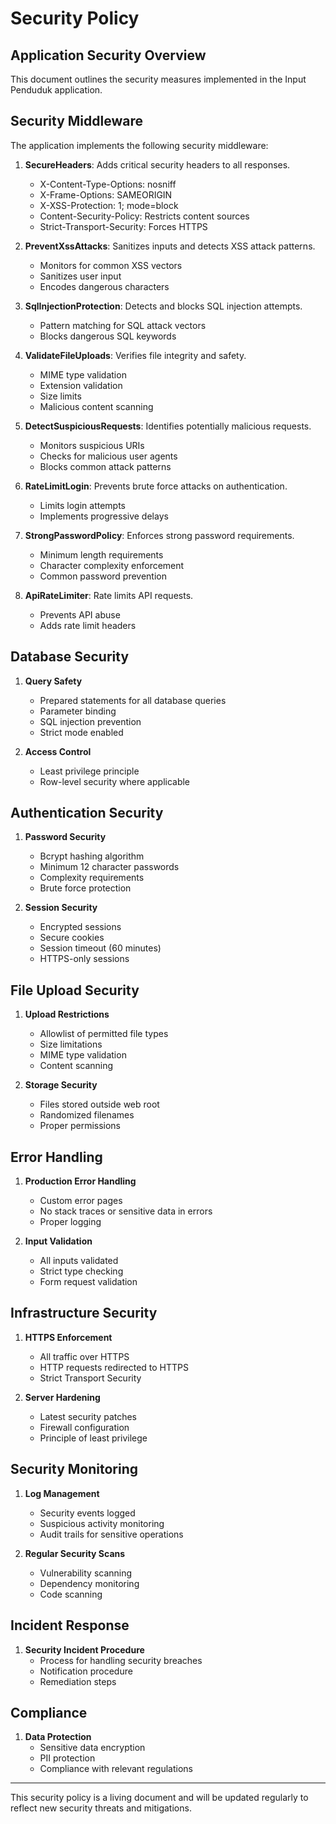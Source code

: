 # Security Policy

## Application Security Overview

This document outlines the security measures implemented in the Input Penduduk application.

## Security Middleware

The application implements the following security middleware:

1. **SecureHeaders**: Adds critical security headers to all responses.
   - X-Content-Type-Options: nosniff
   - X-Frame-Options: SAMEORIGIN
   - X-XSS-Protection: 1; mode=block
   - Content-Security-Policy: Restricts content sources
   - Strict-Transport-Security: Forces HTTPS

2. **PreventXssAttacks**: Sanitizes inputs and detects XSS attack patterns.
   - Monitors for common XSS vectors
   - Sanitizes user input
   - Encodes dangerous characters

3. **SqlInjectionProtection**: Detects and blocks SQL injection attempts.
   - Pattern matching for SQL attack vectors
   - Blocks dangerous SQL keywords

4. **ValidateFileUploads**: Verifies file integrity and safety.
   - MIME type validation
   - Extension validation
   - Size limits
   - Malicious content scanning

5. **DetectSuspiciousRequests**: Identifies potentially malicious requests.
   - Monitors suspicious URIs
   - Checks for malicious user agents
   - Blocks common attack patterns

6. **RateLimitLogin**: Prevents brute force attacks on authentication.
   - Limits login attempts
   - Implements progressive delays

7. **StrongPasswordPolicy**: Enforces strong password requirements.
   - Minimum length requirements
   - Character complexity enforcement
   - Common password prevention

8. **ApiRateLimiter**: Rate limits API requests.
   - Prevents API abuse
   - Adds rate limit headers

## Database Security

1. **Query Safety**
   - Prepared statements for all database queries
   - Parameter binding
   - SQL injection prevention
   - Strict mode enabled

2. **Access Control**
   - Least privilege principle
   - Row-level security where applicable

## Authentication Security

1. **Password Security**
   - Bcrypt hashing algorithm
   - Minimum 12 character passwords
   - Complexity requirements
   - Brute force protection

2. **Session Security**
   - Encrypted sessions
   - Secure cookies
   - Session timeout (60 minutes)
   - HTTPS-only sessions

## File Upload Security

1. **Upload Restrictions**
   - Allowlist of permitted file types
   - Size limitations
   - MIME type validation
   - Content scanning

2. **Storage Security**
   - Files stored outside web root
   - Randomized filenames
   - Proper permissions

## Error Handling

1. **Production Error Handling**
   - Custom error pages
   - No stack traces or sensitive data in errors
   - Proper logging

2. **Input Validation**
   - All inputs validated
   - Strict type checking
   - Form request validation

## Infrastructure Security

1. **HTTPS Enforcement**
   - All traffic over HTTPS
   - HTTP requests redirected to HTTPS
   - Strict Transport Security

2. **Server Hardening**
   - Latest security patches
   - Firewall configuration
   - Principle of least privilege

## Security Monitoring

1. **Log Management**
   - Security events logged
   - Suspicious activity monitoring
   - Audit trails for sensitive operations

2. **Regular Security Scans**
   - Vulnerability scanning
   - Dependency monitoring
   - Code scanning

## Incident Response

1. **Security Incident Procedure**
   - Process for handling security breaches
   - Notification procedure
   - Remediation steps

## Compliance

1. **Data Protection**
   - Sensitive data encryption
   - PII protection
   - Compliance with relevant regulations

---

This security policy is a living document and will be updated regularly to reflect new security threats and mitigations.
